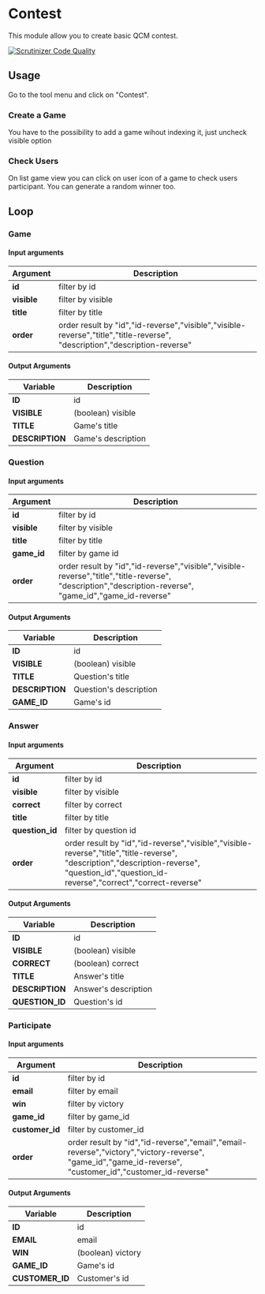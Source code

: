 # Contest

This module allow you to create basic QCM contest.

[![Scrutinizer Code Quality](https://scrutinizer-ci.com/g/Soldras/Contest/badges/quality-score.png?b=master)](https://scrutinizer-ci.com/g/Soldras/Contest/?branch=master)

## Usage

Go to the tool menu and  click on "Contest".

### Create a Game

You have to the possibility to add a game wihout indexing it, just uncheck visible option

### Check Users

On list game view you can click on user icon of a game to check users participant.
You can generate a random winner too.

## Loop

### Game

#### Input arguments

|Argument           |Description                                                                                    |
|---                |---                                                                                            |
|**id**             | filter by id                                                                                  |
|**visible**        | filter by visible                                                                             |
|**title**          | filter by title                                                                               |
|**order**          | order result by "id","id-reverse","visible","visible-reverse","title","title-reverse", "description","description-reverse" |

#### Output Arguments


|Variable           |Description                                                |
|---                |---                                                        |
|**ID**             | id                                                        |
|**VISIBLE**        | (boolean) visible                                         |
|**TITLE**          | Game's title                                              |
|**DESCRIPTION**    | Game's description                                        |

### Question

#### Input arguments

|Argument           |Description                                                                                    |
|---                |---                                                                                            |
|**id**             | filter by id                                                                                  |
|**visible**        | filter by visible                                                                             |
|**title**          | filter by title                                                                               |
|**game_id**        | filter by game id                                                                               |
|**order**          | order result by "id","id-reverse","visible","visible-reverse","title","title-reverse", "description","description-reverse", "game_id","game_id-reverse" |

#### Output Arguments


|Variable           |Description                                                |
|---                |---                                                        |
|**ID**             | id                                                        |
|**VISIBLE**        | (boolean) visible                                         |
|**TITLE**          | Question's title                                          |
|**DESCRIPTION**    | Question's description                                    |
|**GAME_ID**        | Game's id                                                 |

### Answer

#### Input arguments

|Argument           |Description                                                                                    |
|---                |---                                                                                            |
|**id**             | filter by id                                                                                  |
|**visible**        | filter by visible                                                                             |
|**correct**        | filter by correct                                                                             |
|**title**          | filter by title                                                                               |
|**question_id**    | filter by question id                                                                         |
|**order**          | order result by "id","id-reverse","visible","visible-reverse","title","title-reverse", "description","description-reverse", "question_id","question_id-reverse","correct","correct-reverse" |

#### Output Arguments


|Variable           |Description                                                |
|---                |---                                                        |
|**ID**             | id                                                        |
|**VISIBLE**        | (boolean) visible                                         |
|**CORRECT**        | (boolean) correct                                         |
|**TITLE**          | Answer's title                                            |
|**DESCRIPTION**    | Answer's description                                      |
|**QUESTION_ID**    | Question's id                                             |

### Participate

#### Input arguments

|Argument           |Description                                                                                    |
|---                |---                                                                                            |
|**id**             | filter by id                                                                                  |
|**email**          | filter by email                                                                               |
|**win**            | filter by victory                                                                             |
|**game_id**        | filter by game_id                                                                             |
|**customer_id**    | filter by customer_id                                                                         |
|**order**          | order result by "id","id-reverse","email","email-reverse","victory","victory-reverse", "game_id","game_id-reverse", "customer_id","customer_id-reverse" |

#### Output Arguments


|Variable           |Description                                                |
|---                |---                                                        |
|**ID**             | id                                                        |
|**EMAIL**          | email                                                     |
|**WIN**            | (boolean) victory                                         |
|**GAME_ID**        | Game's id                                                 |
|**CUSTOMER_ID**    | Customer's id                                             |

